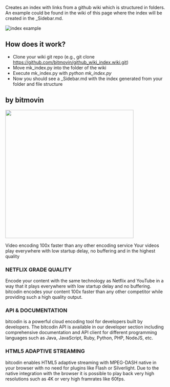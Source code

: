 Creates an index with links from a github wiki which is structured in folders. An example could be found in the wiki of this page where the index will be created in the _Sidebar.md.

![index example](https://raw.githubusercontent.com/bitmovin/github_wiki_index/master/index.png "index example")

## How does it work?

- Clone your wiki git repo (e.g., git clone https://github.com/bitmovin/github_wiki_index.wiki.git)
- Move mk_index.py into the folder of the wiki
- Execute mk_index.py with _python mk_index.py_
- Now you should see a _Sidebar.md with the index generated from your folder and file structure

## by bitmovin
<a href="https://www.bitmovin.com"><img src="https://cloudfront.bitmovin.com/wp-content/uploads/2014/11/Logo-bitmovin.jpg" width="400px"/></a>

Video encoding 100x faster than any other encoding service
Your videos play everywhere with low startup delay, no buffering and in the highest quality

### NETFLIX GRADE QUALITY
Encode your content with the same technology as Netflix and YouTube in a way that it plays everywhere with low startup delay and no buffering. bitcodin encodes your content 100x faster than any other competitor while providing such a high quality output.

### API & DOCUMENTATION
bitcodin is a powerful cloud encoding tool for developers built by developers. The bitcodin API is available in our developer section including comprehensive documentation and API client for different programming languages such as Java, JavaScript, Ruby, Python, PHP, NodeJS, etc.

### HTML5 ADAPTIVE STREAMING
bitcodin enables HTML5 adaptive streaming with MPEG-DASH native in your browser with no need for plugins like Flash or Silverlight. Due to the native integration with the browser it is possible to play back very high resolutions such as 4K or very high framrates like 60fps.


